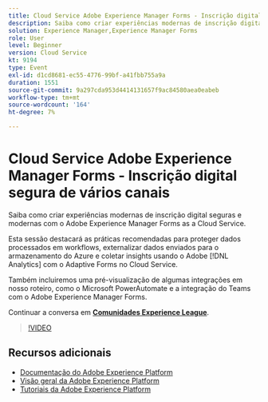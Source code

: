 ```yaml
---
title: Cloud Service Adobe Experience Manager Forms - Inscrição digital segura de vários canais
description: Saiba como criar experiências modernas de inscrição digital seguras e modernas com o Adobe Experience Manager Forms as a Cloud Service. Esta sessão destacará as práticas recomendadas para proteger dados processados em workflows, externalizar dados enviados para o armazenamento do Azure e coletar insights usando o Adobe [!DNL Analytics] com o Adaptive Forms no Cloud Service.
solution: Experience Manager,Experience Manager Forms
role: User
level: Beginner
version: Cloud Service
kt: 9194
type: Event
exl-id: d1cd8681-ec55-4776-99bf-a41fbb755a9a
duration: 1551
source-git-commit: 9a297cda953d4414131657f9ac84580aea0eabeb
workflow-type: tm+mt
source-wordcount: '164'
ht-degree: 7%

---
```


# Cloud Service Adobe Experience Manager Forms - Inscrição digital segura de vários canais

Saiba como criar experiências modernas de inscrição digital seguras e modernas com o Adobe Experience Manager Forms as a Cloud Service.

Esta sessão destacará as práticas recomendadas para proteger dados processados em workflows, externalizar dados enviados para o armazenamento do Azure e coletar insights usando o Adobe [!DNL Analytics] com o Adaptive Forms no Cloud Service.

Também incluiremos uma pré-visualização de algumas integrações em nosso roteiro, como o Microsoft PowerAutomate e a integração do Teams com o Adobe Experience Manager Forms.

Continuar a conversa em **[Comunidades Experience League](https://adobe.ly/3CQjKgg)**.

>[!VIDEO](https://video.tv.adobe.com/v/337887/?quality=12&learn=on&hidetitle=true)

## Recursos adicionais

- [Documentação do Adobe Experience Platform](https://experienceleague.adobe.com/docs/experience-platform.html?lang=pt-BR)
- [Visão geral da Adobe Experience Platform](https://experienceleague.adobe.com/docs/experience-platform/landing/home.html?lang=pt-BR)
- [Tutoriais da Adobe Experience Platform](https://experienceleague.adobe.com/docs/platform-learn/tutorials/overview.html?lang=pt-BR)
